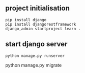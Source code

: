 ## project initialisation 
```
pip install django
pip install djangorestframework
django_admin startproject learn .
```

## start django server 
```
python manage.py runserver 
```

python manage.py migrate

